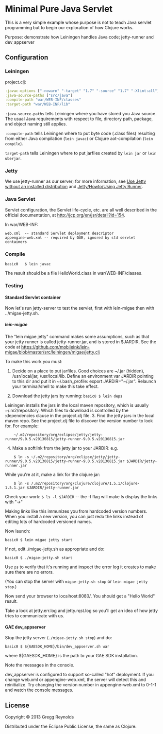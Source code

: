 # Minimal Pure Java Servlet

This is a very simple example whose purpose is not to teach Java
servlet programming but to begin our exploration of how Clojure works.

Purpose: demonstrate how Leiningen handles Java code; jetty-runner and
dev_appserver

## Configuration

### Leiningen

project.clj:

```Clojure
:javac-options ["-nowarn" "-target" "1.7" "-source" "1.7" "-Xlint:all"]
:java-source-paths ["src/java"]
:compile-path "war/WEB-INF/classes"
:target-path "war/WEB-INF/lib"
```

`:java-source-paths` tells Leiningen where you have stored you Java
source.  The usual Java requirements with respect to file, directory
path, package, and object naming still applies.

`:compile-path` tells Leiningen where to put byte code (.class files)
resulting from either Java compilation (`lein javac`) or Clojure
aot-compilation (`lein compile`).

`target-path` tells Leiningen where to put jarfiles created by `lein
jar` or `lein uberjar`.

### Jetty

We use jetty-runner as our server; for more information, see [Use Jetty without an
installed
distribution](http://www.eclipse.org/jetty/documentation/current/jetty-runner.html)
and [Jetty/Howto/Using Jetty Runner](http://wiki.eclipse.org/Jetty/Howto/Using_Jetty_Runner).

### Java Servlet

Servlet configuration, the Servlet life-cycle, etc. are all well
described in the official documentation, at
http://jcp.org/en/jsr/detail?id=154.

In war/WEB-INF:
```
web.xml  -- standard Servlet deployment descriptor
appengine-web.xml -- required by GAE, ignored by std servlet containers
```

### Compile

    basic0	 $ lein javac

The result should be a file HelloWorld.class in war/WEB-INF/classes.

### Testing

#### Standard Servlet container

Now let's run jetty-server to test the servlet, first with lein-migae
then with ../migae-jetty.sh.

##### lein-migae

The "lein migae jetty" command makes some assumptions, such as that your jetty runner is called jetty-runner.jar, and is stored in $JARDIR.  See the code at 
https://github.com/mobileink/lein-migae/blob/master/src/leiningen/migae/jetty.clj

To make this work you must:

  1. Decide on a place to put jarfiles.  Good choices are ~/.jar
  (hidden), /usr/local/jar, /usr/local/lib.  Define an environment var
  JARDIR pointing to this dir and put it in ~/.bash_profile: export
  JARDIR="~/.jar".  Relaunch your terminal/shell to make this take effect.

  2. Download the jetty jars by running: `basic0 $ lein deps`

Leiningen installs the jars in the local maven repository, which is usually ~/.m2/repository.  Which files to download is controlled by the :dependencies clause in the project.clj file.
  3. Find the jetty jars in the local maven repo.  See the project.clj file to discover the version number to look for.  For example:
```
    ~/.m2/repository/org/eclipse/jetty/jetty-runner/9.0.5.v20130815/jetty-runner-9.0.5.v20130815.jar
```
  4. Make a softlink from the jetty jar to your JARDIR: e.g.
```
    $ ln -s ~/.m2/repository/org/eclipse/jetty/jetty-runner/9.0.5.v20130815/jetty-runner-9.0.5.v20130815.jar $JARDIR/jetty-runner.jar
```

While you're at it, make a link for the clojure jar:
```
    $ ln -s /.m2/repository/org/clojure/clojure/1.5.1/clojure-1.5.1.jar $JARDIR/jetty-runner.jar
```

Check your work:  `$ ls -l $JARDIR`  -- the -l flag will make ls display the links with "->"

Making links like this immunizes you from hardcoded version numbers.
When you install a new version, you can just redo the links instead of
editing lots of hardcoded versioned names.

Now launch:

    basic0 $ lein migae jetty start

If not, edit ./migae-jetty.sh as appropriate and do:

    basic0 $ ./migae-jetty.sh start

Use `ps` to verify that it's running and inspect the error log it
creates to make sure there are no errors.

(You can stop the server with `migae-jetty.sh stop` or `lein migae jetty stop`.)

Now send your browser to localhost:8080/.  You should get a "Hello World" result.

Take a look at jetty.err.log and jetty.rqst.log so you'll get an idea
of how jetty tries to communicate with us.

#### GAE dev_appserver

Stop the jetty server (`./migae-jetty.sh stop`) and do:

    basic0 $ ${GAESDK_HOME}/bin/dev_appserver.sh war

where ${GAESDK_HOME} is the path to your GAE SDK installation.

Note the messages in the console.

dev_appserver is configured to support so-called "hot" deployment.  If
you change web.xml or appengine-web.xml, the server will detect this
and reinitialize.  Try changing the version number in
appengine-web.xml to 0-1-1 and watch the console messages.

## License

Copyright © 2013 Gregg Reynolds

Distributed under the Eclipse Public License, the same as Clojure.
